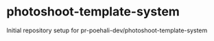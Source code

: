 # photoshoot-template-system

Initial repository setup for pr-poehali-dev/photoshoot-template-system